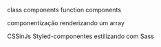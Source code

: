 class components
function components

componentização
renderizando um array 

CSSinJs
Styled-componentes
estilizando com Sass

